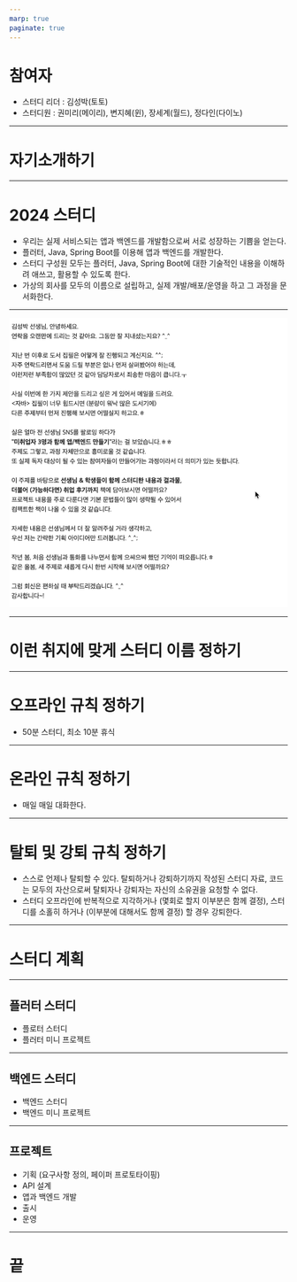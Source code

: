 ```yaml
---
marp: true
paginate: true
---
```


# 참여자

- 스터디 리더 : 김성박(토토)
- 스터디원 : 권미리(메이리), 변지혜(윈), 장세계(월드), 정다인(다이노)

---

# 자기소개하기

---

# 2024 스터디

- 우리는 실제 서비스되는 앱과 백엔드를 개발함으로써 서로 성장하는 기쁨을 얻는다.
- 플러터, Java, Spring Boot를 이용해 앱과 백엔드를 개발한다.
- 스터디 구성원 모두는 플러터, Java, Spring Boot에 대한 기술적인 내용을 이해하려 애쓰고, 활용할 수 있도록 한다.
- 가상의 회사를 모두의 이름으로 설립하고, 실제 개발/배포/운영을 하고 그 과정을 문서화한다.

---

![height:500](images/2024-04-24-15-08-19.png)

---

# 이런 취지에 맞게 스터디 이름 정하기

---

# 오프라인 규칙 정하기 

- 50분 스터디, 최소 10분 휴식

---

# 온라인 규칙 정하기 

- 매일 매일 대화한다.


---

# 탈퇴 및 강퇴 규칙 정하기

- 스스로 언제나 탈퇴할 수 있다. 탈퇴하거나 강퇴하기까지 작성된 스터디 자료, 코드는 모두의 자산으로써 탈퇴자나 강퇴자는 자신의 소유권을 요청할 수 없다.
- 스터디 오프라인에 반복적으로 지각하거나 (몇회로 할지 이부분은 함께 결정), 스터디를 소홀히 하거나 (이부분에 대해서도 함께 결정) 할 경우 강퇴한다.

---

# 스터디 계획

---

## 플러터 스터디
- 플로터 스터디
- 플러터 미니 프로젝트

---

## 백엔드 스터디
- 백엔드 스터디
- 백엔드 미니 프로젝트

---

## 프로젝트
- 기획 (요구사항 정의, 페이퍼 프로토타이핑)
- API 설계
- 앱과 백엔드 개발
- 출시
- 운영

---

# 끝


